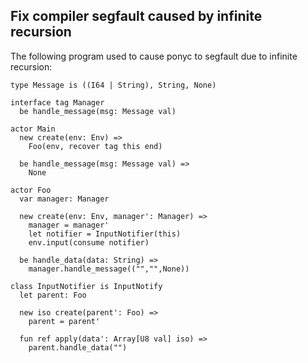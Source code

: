 ## Fix compiler segfault caused by infinite recursion

The following program used to cause ponyc to segfault due to infinite recursion:

```pony
type Message is ((I64 | String), String, None)

interface tag Manager
  be handle_message(msg: Message val)

actor Main
  new create(env: Env) =>
    Foo(env, recover tag this end)

  be handle_message(msg: Message val) =>
    None

actor Foo
  var manager: Manager

  new create(env: Env, manager': Manager) =>
    manager = manager'
    let notifier = InputNotifier(this)
    env.input(consume notifier)

  be handle_data(data: String) =>
    manager.handle_message(("","",None))

class InputNotifier is InputNotify
  let parent: Foo

  new iso create(parent': Foo) =>
    parent = parent'

  fun ref apply(data': Array[U8 val] iso) =>
    parent.handle_data("")
```
